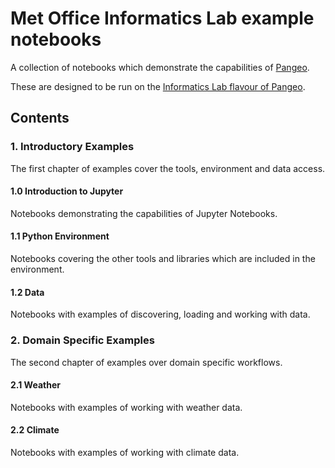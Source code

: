 # Met Office Informatics Lab example notebooks

A collection of notebooks which demonstrate the capabilities of [Pangeo](http://pangeo.io/).

These are designed to be run on the [Informatics Lab flavour of Pangeo](https://github.com/informatics-lab/our-pangeo).

## Contents

### 1. Introductory Examples

The first chapter of examples cover the tools, environment and data access. 

#### 1.0 Introduction to Jupyter

Notebooks demonstrating the capabilities of Jupyter Notebooks.

#### 1.1 Python Environment

Notebooks covering the other tools and libraries which are included in the environment.

#### 1.2 Data

Notebooks with examples of discovering, loading and working with data.

### 2. Domain Specific Examples

The second chapter of examples over domain specific workflows.

#### 2.1 Weather

Notebooks with examples of working with weather data.

#### 2.2 Climate

Notebooks with examples of working with climate data.